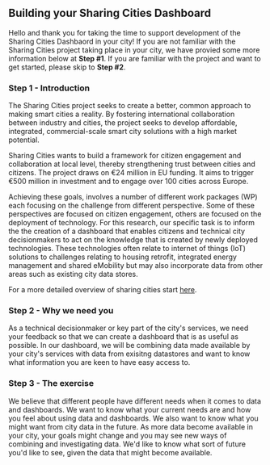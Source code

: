## Building your Sharing Cities Dashboard

Hello and thank you for taking the time to support development of the Sharing Cities Dashbaord in your city! If you are not familiar with the Sharing Cities project taking place in your city, we have provied some more information below at __Step #1__. If you are familiar with the project and want to get started, please skip to __Step #2__. 

### Step 1 - Introduction

The Sharing Cities project seeks to create a better, common approach to making smart cities a reality. By fostering international collaboration between industry and cities, the project seeks to develop affordable, integrated, commercial-scale smart city solutions with a high market potential. 

Sharing Cities wants to build a framework for citizen engagement and collaboration at local level, thereby strengthening trust between cities and citizens. The project draws on €24 million in EU funding. It aims to trigger €500 million in investment and to engage over 100 cities  across Europe.

Achieving these goals, involves a number of different work packages (WP) each focusing on the challenge from different perspective. Some of these perspectives are focused on citizen engagement, others are focused on the deployment of technology. For this research, our specific task is to inform the the creation of a dashboard that enables citizens and technical city decisionmakers to act on the knowledge that is created by newly deployed technologies. These technologies often relate to internet of things (IoT) solutions to challenges relating to housing retrofit, integrated energy management and shared eMobility but may also incorporate data from other areas such as existing city data stores. 

For a more detailed overview of sharing cities start [here](http://www.sharingcities.eu/sharingcities/about).

### Step 2 - Why we need you

As a technical decisionmaker or key part of the city's services, we need your feedback so that we can create a dashboard that is as useful as possible. In our dashboard, we will be combining data made available by your city's services with data from exisitng datastores and want to know what information you are keen to have easy access to. 

### Step 3 - The exercise

We believe that different people have different needs when it comes to data and dashboards. We want to know what your current needs are and how you feel about using data and dashboards. We also want to know what you might want from city data in the future. As more data become available in your city, your goals might change and you may see new ways of combining and investigating data. We'd like to know what sort of future you'd like to see, given the data that might become available. 
